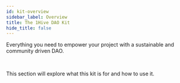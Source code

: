 ```yaml
---
id: kit-overview 
sidebar_label: Overview 
title: The 1Hive DAO Kit 
hide_title: false
---
```


Everything you need to empower your project with a sustainable and community driven DAO. 

<br>

This section will explore what this kit is for and how to use it.

<br>

